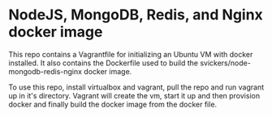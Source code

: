 # NodeJS, MongoDB, Redis, and Nginx docker image

This repo contains a Vagrantfile for initializing an Ubuntu VM with docker installed.  It also contains the Dockerfile used to build the svickers/node-mongodb-redis-nginx docker image.

To use this repo, install virtualbox and vagrant, pull the repo and run vagrant up in it's directory.  Vagrant will create the vm, start it up and then provision docker and finally build the docker image from the docker file.
